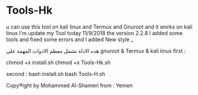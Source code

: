 # Tools-Hk
u can use this tool on kali linux and Termux and Gnuroot
and it works on kali linux
I'm update my Tool today 11/9/2018
the version 2.2.8
I added some tools 
and fixed some errors 
and I added New style *_*

 هذه الاداة تشمل معظم الادوات المهمة على gnuroot &amp; Termux & kali linux
 first :
 
 chmod +x install.sh
 chmod +x Tools-Hk.sh
 
 second :
 bash install.sh
 bash Tools-H.sh

Copy®ight by Mohammed Al-Shameri
from : Yemen 
 
